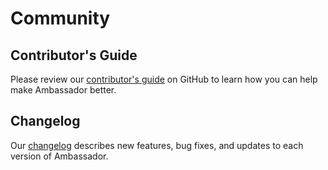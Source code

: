 # Community

## Contributor's Guide
Please review our [contributor's guide](https://github.com/datawire/ambassador/blob/release/v1.9/DEVELOPING.md)
on GitHub to learn how you can help make Ambassador better.

## Changelog
Our [changelog](https://github.com/datawire/ambassador/blob/release/v1.9/CHANGELOG.md)
describes new features, bug fixes, and updates to each version of Ambassador.